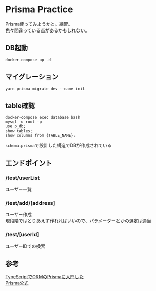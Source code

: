 # Prisma Practice
Prisma使ってみようかと。練習。  
色々間違っている点があるかもしれない。

## DB起動
```docker-compose up -d```
## マイグレーション
```
yarn prisma migrate dev --name init
```
## table確認
```
docker-compose exec database bash
mysql -u root -p
use p_db;
show tables;
show columns from {TABLE_NAME};
```
`schema.prisma`で設計した構造でDBが作成されている

## エンドポイント
### /test/userList
ユーザー一覧
### /test/add/[address]
ユーザー作成  
現段階ではとりあえず作れればいいので、パラメーターとかの選定は適当
### /test/[userId]
ユーザーIDでの検索

## 参考
[TypeScriptでORMのPrismaに入門した](https://qiita.com/dkawabata/items/cafa3dc53921db520360)  
[Prisma公式](https://www.prisma.io/docs/concepts/components/prisma-client/crud)